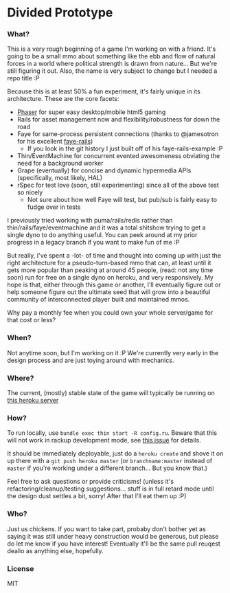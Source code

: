 Divided Prototype
=======================

### What?

This is a very rough beginning of a game I'm working on with a friend. It's going to be a small mmo about something like the ebb and flow of natural forces in a world where political strength is drawn from nature... But we're still figuring it out. Also, the name is very subject to change but I needed a repo title :P

Because this is at least 50% a fun experiment, it's fairly unique in its architecture. These are the core facets:

* [Phaser](http://phaser.io) for super easy desktop/mobile html5 gaming
* Rails for asset management now and flexibility/robustness for down the road
* Faye for same-process persistent connections (thanks to @jamesotron for his excellent [faye-rails](https://github.com/jamesotron/faye-rails))
  * If you look in the git history I just built off of his faye-rails-example :P
* Thin/EventMachine for concurrent evented awesomeness obviating the need for a background worker
* Grape (eventually) for concise and dynamic hypermedia APIs (specifically, most likely, HAL)
* rSpec for test love (soon, still experimenting) since all of the above test so nicely
  * Not sure about how well Faye will test, but pub/sub is fairly easy to fudge over in tests

I previously tried working with puma/rails/redis rather than thin/rails/faye/eventmachine and it was a total shitshow trying to get a single dyno to do anything useful. You can peek around at my prior progress in a legacy branch if you want to make fun of me :P

But really, I've spent a -lot- of time and thought into coming up with just the right architecture for a pseudo-turn-based mmo that can, at least until it gets more popular than peaking at around 45 people, (read: not any time soon) run for free on a single dyno on heroku, and very responsively. My hope is that, either through this game or another, I'll eventually figure out or help someone figure out the ultimate seed that will grow into a beautiful community of interconnected player built and maintained mmos.

Why pay a monthly fee when you could own your whole server/game for that cost or less?

### When?

Not anytime soon, but I'm working on it :P We're currently very early in the design process and are just toying around with mechanics.

### Where?

The current, (mostly) stable state of the game will typically be running on [this heroku server](http://divided.herokuapp.com/)

### How?

To run locally, use `bundle exec thin start -R config.ru`. Beware that this will not work in rackup development mode, see [this issue](https://github.com/faye/faye/issues/25) for details.

It should be immediately deployable, just do a `heroku create` and shove it on up there with a `git push heroku master` (or `branchname:master` instead of `master` if you're working under a different branch... But you know that.)

Feel free to ask questions or provide criticisms! (unless it's refactoring/cleanup/testing suggestions... stuff is in full retard mode until the design dust settles a bit, sorry! After that I'll eat them up :P)

### Who?

Just us chickens. If you want to take part, probaby don't bother yet as saying it was still under heavy construction would be generous, but please do let me know if you have interest! Eventually it'll be the same pull reuqest dealio as anything else, hopefully.

### License

MIT
